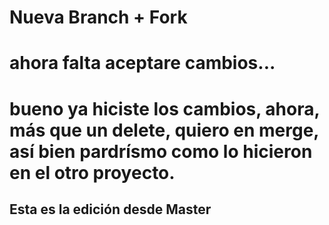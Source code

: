 # Nueva Branch + Fork
# ahora falta aceptare cambios...
# bueno ya hiciste los cambios, ahora, más que un delete, quiero en merge, así bien pardrísmo como lo hicieron en el otro proyecto.
## Esta es la edición desde Master

